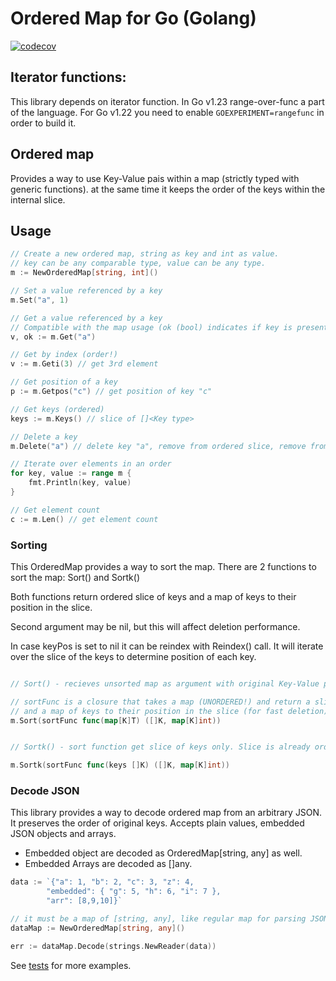 # Ordered Map for Go (Golang)

[![codecov](https://codecov.io/gh/eli-l/go-omap/graph/badge.svg?token=JRRGRQYADI)](https://codecov.io/gh/eli-l/go-omap)

## Iterator functions:
This library depends on iterator function. In Go v1.23 range-over-func a part of the language. 
For Go v1.22 you need to enable `GOEXPERIMENT=rangefunc` in order to build it.

## Ordered map
Provides a way to use Key-Value pais within a map (strictly typed with generic functions).
at the same time it keeps the order of the keys within the internal slice.

## Usage
```go
// Create a new ordered map, string as key and int as value.
// key can be any comparable type, value can be any type.
m := NewOrderedMap[string, int]()

// Set a value referenced by a key
m.Set("a", 1)

// Get a value referenced by a key
// Compatible with the map usage (ok (bool) indicates if key is present in a map)
v, ok := m.Get("a")

// Get by index (order!)
v := m.Geti(3) // get 3rd element

// Get position of a key
p := m.Getpos("c") // get position of key "c"

// Get keys (ordered)
keys := m.Keys() // slice of []<Key type>

// Delete a key
m.Delete("a") // delete key "a", remove from ordered slice, remove from key order

// Iterate over elements in an order
for key, value := range m {
    fmt.Println(key, value)
}

// Get element count
c := m.Len() // get element count
```

### Sorting
This OrderedMap provides a way to sort the map.
There are 2 functions to sort the map:
Sort() and Sortk()

Both functions return ordered slice of keys and a map of keys to their position in the slice.

Second argument may be nil, but this will affect deletion performance.

In case keyPos is set to nil it can be reindex with Reindex() call. It will iterate over the slice 
of the keys to determine position of each key.

```go

// Sort() - recieves unsorted map as argument with original Key-Value pairs

// sortFunc is a closure that takes a map (UNORDERED!) and return a slice of keys (ORDERED)
// and a map of keys to their position in the slice (for fast deletion)
m.Sort(sortFunc func(map[K]T) ([]K, map[K]int))


// Sortk() - sort function get slice of keys only. Slice is already ordered.

m.Sortk(sortFunc func(keys []K) ([]K, map[K]int))

```

### Decode JSON
This library provides a way to decode ordered map from an arbitrary JSON.
It preserves the order of original keys.
Accepts plain values, embedded JSON objects and arrays.

- Embedded object are decoded as OrderedMap[string, any] as well.
- Embedded Arrays are decoded as []any.

```go
data := `{"a": 1, "b": 2, "c": 3, "z": 4,
		"embedded": { "g": 5, "h": 6, "i": 7 }, 
		"arr": [8,9,10]}`

// it must be a map of [string, any], like regular map for parsing JSON
dataMap := NewOrderedMap[string, any]()

err := dataMap.Decode(strings.NewReader(data))
```

See [tests](./decode_test.go) for more examples.

